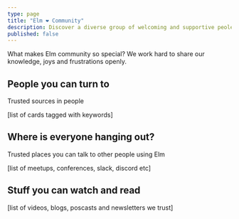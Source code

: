 ```yaml
---
type: page
title: "Elm ❤️ Community"
description: Discover a diverse group of welcoming and supportive peole using Elm
published: false
---
```


What makes Elm community so special? We work hard to share our knowledge, joys and frustrations openly.

## People you can turn to
Trusted sources in people

[list of cards tagged with keywords]

## Where is everyone hanging out?

Trusted places you can talk to other people using Elm

[list of meetups, conferences, slack, discord etc]

## Stuff you can watch and read

[list of videos, blogs, poscasts and newsletters we trust]
